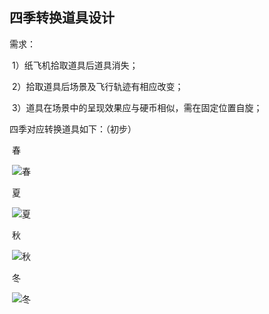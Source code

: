 ## 四季转换道具设计

需求：

​	1）纸飞机拾取道具后道具消失；

​	2）拾取道具后场景及飞行轨迹有相应改变；

​	3）道具在场景中的呈现效果应与硬币相似，需在固定位置自旋；



四季对应转换道具如下：（初步）



​	春

​	![春](G:\计图\Project\素材\春.png)

​	夏

​	![夏](G:\计图\Project\素材\夏.png)

​		秋

​		![秋](G:\计图\Project\素材\秋.png)

​		冬

​		![冬](G:\计图\Project\素材\冬.png)